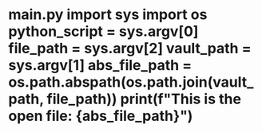 # main.py import sys import os python_script = sys.argv[0] file_path = sys.argv[2] vault_path = sys.argv[1] abs_file_path = os.path.abspath(os.path.join(vault_path, file_path)) print(f"This is the open file: {abs_file_path}")